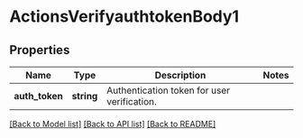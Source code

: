 # ActionsVerifyauthtokenBody1

## Properties
Name | Type | Description | Notes
------------ | ------------- | ------------- | -------------
**auth_token** | **string** | Authentication token for user verification. | 

[[Back to Model list]](../../README.md#documentation-for-models) [[Back to API list]](../../README.md#documentation-for-api-endpoints) [[Back to README]](../../README.md)

